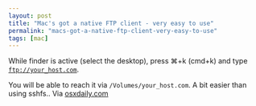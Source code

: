 ```yaml
---
layout: post
title: "Mac's got a native FTP client - very easy to use"
permalink: "macs-got-a-native-ftp-client-very-easy-to-use"
tags: [mac]
---
```


While finder is active (select the desktop), press ⌘+k (cmd+k) and type <code>ftp://your_host.com</code>.

You will be able to reach it via <code>/Volumes/your_host.com</code>. A bit easier than using sshfs.. Via <a href="http://osxdaily.com/2011/02/07/ftp-from-mac/">osxdaily.com</a>
